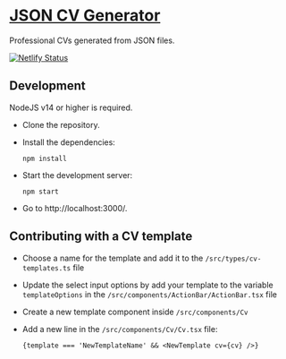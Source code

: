 # [JSON CV Generator](https://jsoncvgenerator.netlify.app)

Professional CVs generated from JSON files.

[![Netlify Status](https://api.netlify.com/api/v1/badges/5c994180-61d7-49d1-a0aa-6ab58727a53f/deploy-status)](https://app.netlify.com/sites/jsoncvgenerator/deploys)

## Development

NodeJS v14 or higher is required.

- Clone the repository.
- Install the dependencies:

  ```
  npm install
  ```

- Start the development server:

  ```
  npm start
  ```

- Go to http://localhost:3000/.

## Contributing with a CV template

- Choose a name for the template and add it to the `/src/types/cv-templates.ts` file

- Update the select input options by add your template to the variable `templateOptions` in the `/src/components/ActionBar/ActionBar.tsx` file

- Create a new template component inside `/src/components/Cv`

- Add a new line in the `/src/components/Cv/Cv.tsx` file:

  ```
  {template === 'NewTemplateName' && <NewTemplate cv={cv} />}
  ```
